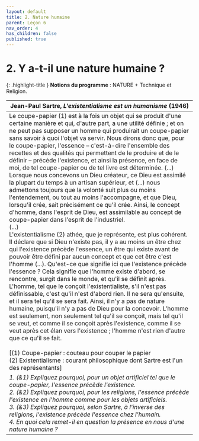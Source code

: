 ```yaml
---
layout: default
title: 2. Nature humaine
parent: Leçon 6
nav_order: 4
has_children: false
published: true
---
```


# 2. Y a-t-il une nature humaine ?

{: .highlight-title }
**Notions du programme** : NATURE + Technique et Religion.


| Jean-Paul Sartre, *L'existentialisme est un humanisme* (1946) |
| ------------------------------------------------------------ |
| Le coupe-papier (1) est à la fois un objet qui se produit d'une certaine manière et qui, d'autre part, a une utilité définie ; et on ne peut pas supposer un homme qui produirait un coupe-papier sans savoir à quoi l'objet va servir. Nous dirons donc que, pour le coupe-papier, l'essence – c'est-à-dire l'ensemble des recettes et des qualités qui permettent de le produire et de le définir – précède l'existence, et ainsi la présence, en face de moi, de tel coupe-papier ou de tel livre est déterminée. (...)<br/>Lorsque nous concevons un Dieu créateur, ce Dieu est assimilé la plupart du temps à un artisan supérieur, et (...) nous admettons toujours que la volonté suit plus ou moins l'entendement, ou tout au moins l'accompagne, et que Dieu, lorsqu'il crée, sait précisément ce qu'il crée. Ainsi, le concept d'homme, dans l'esprit de Dieu, est assimilable au concept de coupe-papier dans l'esprit de l'industriel.<br/>(...)<br/>L'existentialisme (2) athée, que je représente, est plus cohérent. Il déclare que si Dieu n'existe pas, il y a au moins un être chez qui l'existence précède l'essence, un être qui existe avant de pouvoir être défini par aucun concept et que cet être c'est l'homme  (...). Qu'est-ce que signifie ici que l'existence précède l'essence ? Cela signifie que l'homme existe d'abord, se rencontre, surgit dans le monde, et qu'il se définit après. L'homme, tel que le conçoit l'existentialiste, s'il n'est pas définissable, c'est qu'il n'est d'abord rien. Il ne sera qu'ensuite, et il sera tel qu'il se sera fait. Ainsi, il n'y a pas de nature humaine, puisqu'il n'y a pas de Dieu pour la concevoir. L'homme est seulement, non seulement tel qu'il se conçoit, mais tel qu'il se veut, et comme il se conçoit après l'existence, comme il se veut après cet élan vers l'existence ; l'homme n'est rien d'autre que ce qu'il se fait.<br /><br />[(1) Coupe-papier : couteau pour couper le papier<br />(2) Existentialisme : courant philosophique dont Sartre est l'un des représentants] |
| *1. (&1) Expliquez pourquoi, pour un objet artificiel tel que le coupe-papier, l'essence précède l'existence.* *<br />2. (&2) Expliquez pourquoi, pour les religions, l'essence précède l'existence en l'homme comme pour les objets artificiels.*<br />*3. (&3) Expliquez pourquoi, selon Sartre, à l'inverse des religions, l'existence précède l'essence chez l'humain.*<br />*4. En quoi cela remet-il en question la présence en nous d'une nature humaine ?* |
